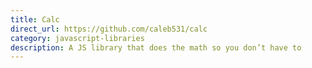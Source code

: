 ```yaml
---
title: Calc
direct_url: https://github.com/caleb531/calc
category: javascript-libraries
description: A JS library that does the math so you don’t have to
---
```

